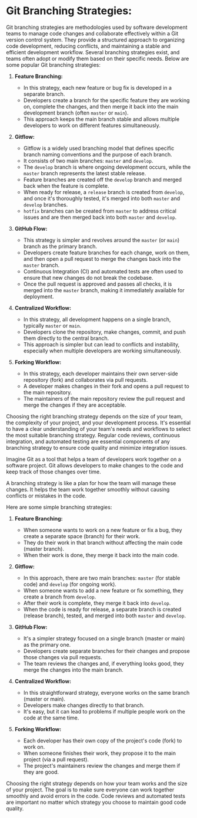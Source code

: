 # Git Branching Strategies:

Git branching strategies are methodologies used by software development teams to manage code changes and collaborate effectively within a Git version control system. 
They provide a structured approach to organizing code development, reducing conflicts, and maintaining a stable and efficient development workflow. Several branching strategies exist, and 
teams often adopt or modify them based on their specific needs. Below are some popular Git branching strategies:

1. **Feature Branching:**
   - In this strategy, each new feature or bug fix is developed in a separate branch.
   - Developers create a branch for the specific feature they are working on, complete the changes, and then merge it back into the main development branch (often `master` or `main`).
   - This approach keeps the main branch stable and allows multiple developers to work on different features simultaneously.

2. **Gitflow:**
   - Gitflow is a widely used branching model that defines specific branch naming conventions and the purpose of each branch.
   - It consists of two main branches: `master` and `develop`.
   - The `develop` branch is where ongoing development occurs, while the `master` branch represents the latest stable release.
   - Feature branches are created off the `develop` branch and merged back when the feature is complete.
   - When ready for release, a `release` branch is created from `develop`, and once it's thoroughly tested, it's merged into both `master` and `develop` branches.
   - `hotfix` branches can be created from `master` to address critical issues and are then merged back into both `master` and `develop`.

3. **GitHub Flow:**
   - This strategy is simpler and revolves around the `master` (or `main`) branch as the primary branch.
   - Developers create feature branches for each change, work on them, and then open a pull request to merge the changes back into the `master` branch.
   - Continuous Integration (CI) and automated tests are often used to ensure that new changes do not break the codebase.
   - Once the pull request is approved and passes all checks, it is merged into the `master` branch, making it immediately available for deployment.

4. **Centralized Workflow:**
   - In this strategy, all development happens on a single branch, typically `master` or `main`.
   - Developers clone the repository, make changes, commit, and push them directly to the central branch.
   - This approach is simpler but can lead to conflicts and instability, especially when multiple developers are working simultaneously.

5. **Forking Workflow:**
   - In this strategy, each developer maintains their own server-side repository (fork) and collaborates via pull requests.
   - A developer makes changes in their fork and opens a pull request to the main repository.
   - The maintainers of the main repository review the pull request and merge the changes if they are acceptable.

Choosing the right branching strategy depends on the size of your team, the complexity of your project, and your development process. It's essential to have a clear 
understanding of your team's needs and workflows to select the most suitable branching strategy. Regular code reviews, continuous integration, and automated testing 
are essential components of any branching strategy to ensure code quality and minimize integration issues.



Imagine Git as a tool that helps a team of developers work together on a software project. Git allows developers to make changes to the code and keep track of those changes over time.

A branching strategy is like a plan for how the team will manage these changes. It helps the team work together smoothly without causing conflicts or mistakes in the code.

Here are some simple branching strategies:

1. **Feature Branching:**
   - When someone wants to work on a new feature or fix a bug, they create a separate space (branch) for their work.
   - They do their work in that branch without affecting the main code (master branch).
   - When their work is done, they merge it back into the main code.

2. **Gitflow:**
   - In this approach, there are two main branches: `master` (for stable code) and `develop` (for ongoing work).
   - When someone wants to add a new feature or fix something, they create a branch from `develop`.
   - After their work is complete, they merge it back into `develop`.
   - When the code is ready for release, a separate branch is created (release branch), tested, and merged into both `master` and `develop`.

3. **GitHub Flow:**
   - It's a simpler strategy focused on a single branch (master or main) as the primary one.
   - Developers create separate branches for their changes and propose those changes via pull requests.
   - The team reviews the changes and, if everything looks good, they merge the changes into the main branch.

4. **Centralized Workflow:**
   - In this straightforward strategy, everyone works on the same branch (master or main).
   - Developers make changes directly to that branch.
   - It's easy, but it can lead to problems if multiple people work on the code at the same time.

5. **Forking Workflow:**
   - Each developer has their own copy of the project's code (fork) to work on.
   - When someone finishes their work, they propose it to the main project (via a pull request).
   - The project's maintainers review the changes and merge them if they are good.

Choosing the right strategy depends on how your team works and the size of your project. The goal is to make sure everyone can work together smoothly and avoid errors in the code. 
Code reviews and automated tests are important no matter which strategy you choose to maintain good code quality.
